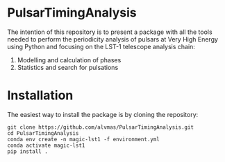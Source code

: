 # PulsarTimingAnalysis

The intention of this repository is to present a package with all the tools needed to perform the periodicity analysis of pulsars at Very High Energy using Python and focusing on the LST-1 telescope analysis chain:
  1. Modelling and calculation of phases 
  2. Statistics and search for pulsations


# Installation
The easiest way to install the package is by cloning the repository:

```
git clone https://github.com/alvmas/PulsarTimingAnalysis.git
cd PulsarTimingAnalysis
conda env create -n magic-lst1 -f environment.yml
conda activate magic-lst1
pip install .
```
